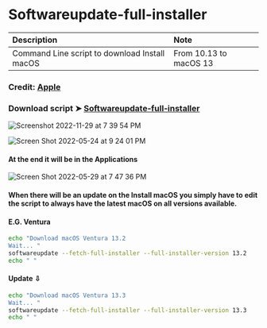 # Softwareupdate-full-installer

Description|Note
:----|:----
Command Line script to download Install macOS |From 10.13 to macOS 13

### Credit: [Apple](https://support.apple.com/en-us/HT211683)

### Download script ➤ [Softwareupdate-full-installer ](https://github.com/chris1111/Softwareupdate-full-installer/raw/Master/Softwareupdate-full-installer.zip )


![Screenshot 2022-11-29 at 7 39 54 PM](https://user-images.githubusercontent.com/6248794/204679647-e713c95c-97b9-4c0d-9720-47f33238891a.png)


![Screen Shot 2022-05-24 at 9 24 01 PM](https://user-images.githubusercontent.com/6248794/170158690-18794813-798e-4941-828c-b59e6f301900.png)

#### At the end it will be in the Applications
![Screen Shot 2022-05-29 at 7 47 36 PM](https://user-images.githubusercontent.com/6248794/170896196-c9a9b47a-f5c9-4d36-a8ba-1ae99e6cacc2.png)




#### When there will be an update on the Install macOS you simply have to edit the script to always have the latest macOS on all versions available.

#### E.G. Ventura
```bash
echo "Download macOS Ventura 13.2 
Wait... "
softwareupdate --fetch-full-installer --full-installer-version 13.2
echo " "
```
#### Update ⇩
```bash
echo "Download macOS Ventura 13.3
Wait... "
softwareupdate --fetch-full-installer --full-installer-version 13.3
echo " "
```
